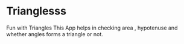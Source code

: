 # Trianglesss
Fun with Triangles
This App helps in checking area , hypotenuse and whether angles forms a triangle or not.
